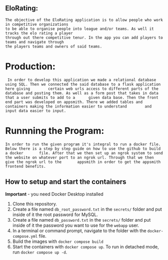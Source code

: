 ## EloRating:
    The objective of the EloRating application is to allow people who work in competitive organizations 
    to be able to organise people into league and/or teams. As well it tracks the elo rating a player 
    through out there competitive tenur. In the app you can add players to teams and navigate through
    the players teams and owners of said teams.

# Production:
     In order to develop this application we made a relational database using SQL. Then we connected the said database to a flask application here giving        certain web urls access to different parts of the database and posting them. As well as a form post that takes in data that a user submits to add to a      given data base. Then the front end part was developed on appsmith. There we added tables and containers making the information easier to understand        and input data easier to input.

# Runnning the Program:
    In order to run the given program it's integral to run a docker file. Below there is a step by step guide on how to use the github to build a docker       file. After that we then set up an ngrok system to send the website on whatever port to an ngrok url. Through that we then give the ngrok url to the       appsmith in order to get the appsmith frontend benefits.

## How to setup and start the containers
**Important** - you need Docker Desktop installed

1. Clone this repository.  
1. Create a file named `db_root_password.txt` in the `secrets/` folder and put inside of it the root password for MySQL. 
1. Create a file named `db_password.txt` in the `secrets/` folder and put inside of it the password you want to use for the `webapp` user. 
1. In a terminal or command prompt, navigate to the folder with the `docker-compose.yml` file.  
1. Build the images with `docker compose build`
1. Start the containers with `docker compose up`.  To run in detached mode, run `docker compose up -d`. 










